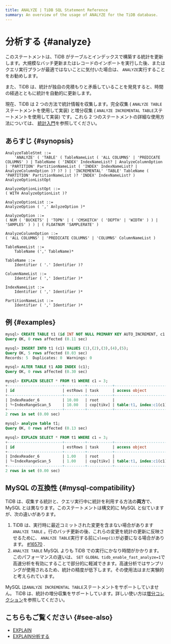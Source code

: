 ```yaml
---
title: ANALYZE | TiDB SQL Statement Reference
summary: An overview of the usage of ANALYZE for the TiDB database.
---
```


# 分析する {#analyze}

このステートメントは、TiDB がテーブルとインデックスで構築する統計を更新します。大規模なバッチ更新またはレコードのインポートを実行した後、またはクエリ実行プランが最適ではないことに気付いた場合は、 `ANALYZE`実行することをお勧めします。

また、TiDB は、統計が独自の見積もりと矛盾していることを発見すると、時間の経過とともに統計を自動的に更新します。

現在、TiDB は 2 つの方法で統計情報を収集します。完全収集 ( `ANALYZE TABLE`ステートメントを使用して実装) と増分収集 ( `ANALYZE INCREMENTAL TABLE`ステートメントを使用して実装) です。これら 2 つのステートメントの詳細な使用方法については、 [統計入門](/statistics.md)を参照してください。

## あらすじ {#synopsis}

```ebnf+diagram
AnalyzeTableStmt ::=
    'ANALYZE' ( 'TABLE' ( TableNameList ( 'ALL COLUMNS' | 'PREDICATE COLUMNS' ) | TableName ( 'INDEX' IndexNameList? | AnalyzeColumnOption | 'PARTITION' PartitionNameList ( 'INDEX' IndexNameList? | AnalyzeColumnOption )? )? ) | 'INCREMENTAL' 'TABLE' TableName ( 'PARTITION' PartitionNameList )? 'INDEX' IndexNameList? ) AnalyzeOptionListOpt

AnalyzeOptionListOpt ::=
( WITH AnalyzeOptionList )?

AnalyzeOptionList ::=
AnalyzeOption ( ',' AnlyzeOption )*

AnalyzeOption ::=
( NUM ( 'BUCKETS' | 'TOPN' | ( 'CMSKETCH' ( 'DEPTH' | 'WIDTH' ) ) | 'SAMPLES' ) ) | ( FLOATNUM 'SAMPLERATE' )

AnalyzeColumnOption ::=
( 'ALL COLUMNS' | 'PREDICATE COLUMNS' | 'COLUMNS' ColumnNameList )

TableNameList ::=
    TableName (',' TableName)*

TableName ::=
    Identifier ( '.' Identifier )?

ColumnNameList ::=
    Identifier ( ',' Identifier )*

IndexNameList ::=
    Identifier ( ',' Identifier )*

PartitionNameList ::=
    Identifier ( ',' Identifier )*
```

## 例 {#examples}

```sql
mysql> CREATE TABLE t1 (id INT NOT NULL PRIMARY KEY AUTO_INCREMENT, c1 INT NOT NULL);
Query OK, 0 rows affected (0.11 sec)

mysql> INSERT INTO t1 (c1) VALUES (1),(2),(3),(4),(5);
Query OK, 5 rows affected (0.03 sec)
Records: 5  Duplicates: 0  Warnings: 0

mysql> ALTER TABLE t1 ADD INDEX (c1);
Query OK, 0 rows affected (0.30 sec)

mysql> EXPLAIN SELECT * FROM t1 WHERE c1 = 3;
+------------------------+---------+-----------+------------------------+---------------------------------------------+
| id                     | estRows | task      | access object          | operator info                               |
+------------------------+---------+-----------+------------------------+---------------------------------------------+
| IndexReader_6          | 10.00   | root      |                        | index:IndexRangeScan_5                      |
| └─IndexRangeScan_5     | 10.00   | cop[tikv] | table:t1, index:c1(c1) | range:[3,3], keep order:false, stats:pseudo |
+------------------------+---------+-----------+------------------------+---------------------------------------------+
2 rows in set (0.00 sec)

mysql> analyze table t1;
Query OK, 0 rows affected (0.13 sec)

mysql> EXPLAIN SELECT * FROM t1 WHERE c1 = 3;
+------------------------+---------+-----------+------------------------+-------------------------------+
| id                     | estRows | task      | access object          | operator info                 |
+------------------------+---------+-----------+------------------------+-------------------------------+
| IndexReader_6          | 1.00    | root      |                        | index:IndexRangeScan_5        |
| └─IndexRangeScan_5     | 1.00    | cop[tikv] | table:t1, index:c1(c1) | range:[3,3], keep order:false |
+------------------------+---------+-----------+------------------------+-------------------------------+
2 rows in set (0.00 sec)
```

## MySQL の互換性 {#mysql-compatibility}

TiDB は、収集する統計と、クエリ実行中に統計を利用する方法の**両方**で、MySQL とは異なります。このステートメントは構文的に MySQL と似ていますが、次の違いがあります。

1.  TiDB は、実行時に最近コミットされた変更を含まない場合があります`ANALYZE TABLE` 。行のバッチ更新の後、これらの変更を統計の更新に反映させるために、 `ANALYZE TABLE`実行する前に`sleep(1)`が必要になる場合があります。 [#16570](https://github.com/pingcap/tidb/issues/16570) .
2.  `ANALYZE TABLE` MySQL よりも TiDB での実行にかなり時間がかかります。このパフォーマンスの違いは、 `SET GLOBAL tidb_enable_fast_analyze=1`で高速分析を有効にすることで部分的に軽減できます。高速分析ではサンプリングが使用されるため、統計の精度が低下します。その使用法はまだ実験的と考えられています。

MySQL は`ANALYZE INCREMENTAL TABLE`ステートメントをサポートしていません。 TiDB は、統計の増分収集をサポートしています。詳しい使い方は[増分コレクション](/statistics.md#incremental-collection)を参照してください。

## こちらもご覧ください {#see-also}

-   [EXPLAIN](/sql-statements/sql-statement-explain.md)
-   [EXPLAIN分析する](/sql-statements/sql-statement-explain-analyze.md)
